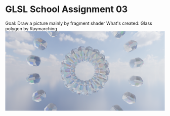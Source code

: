 # GLSL School Assignment 03
Goal: Draw a picture mainly by fragment shader
What's created: Glass polygon by Raymarching
![raymarching](/src/keyshot.png/)
